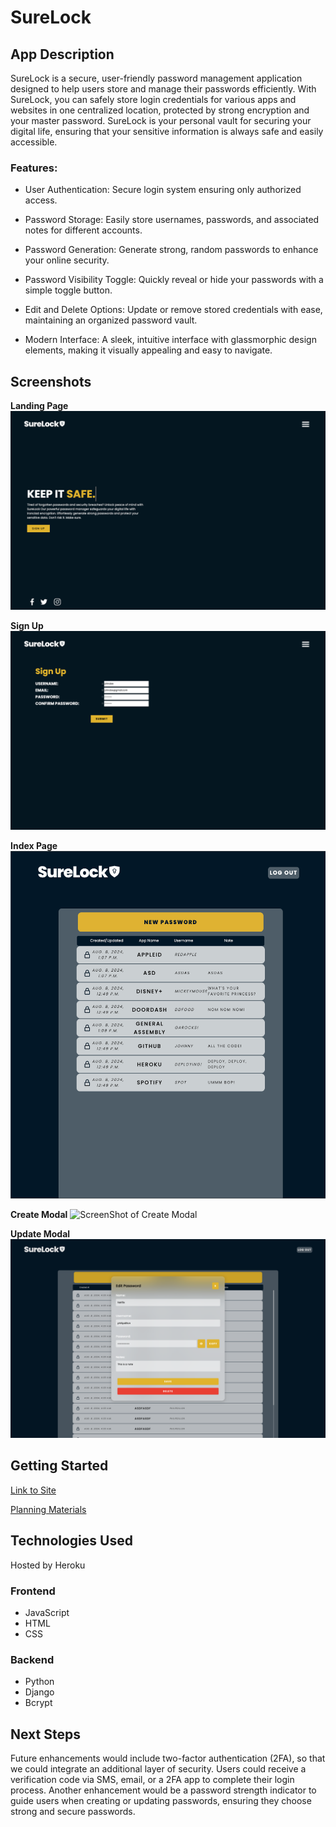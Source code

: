 # SureLock

## App Description

SureLock is a secure, user-friendly password management application designed to help users store and manage their passwords efficiently. With SureLock, you can safely store login credentials for various apps and websites in one centralized location, protected by strong encryption and your master password. SureLock is your personal vault for securing your digital life, ensuring that your sensitive information is always safe and easily accessible.

### Features:

- User Authentication: Secure login system ensuring only authorized access.

- Password Storage: Easily store usernames, passwords, and associated notes for different accounts.

- Password Generation: Generate strong, random passwords to enhance your online security.

- Password Visibility Toggle: Quickly reveal or hide your passwords with a simple toggle button.

- Edit and Delete Options: Update or remove stored credentials with ease, maintaining an organized password vault.

- Modern Interface: A sleek, intuitive interface with glassmorphic design elements, making it visually appealing and easy to navigate.

## Screenshots

**Landing Page**
![Screenshot of Home](./main_app/static/images/Landing-Page.png)

**Sign Up**
![Screenshot of Signup](./main_app/static/images/SignUp-Page.png)

**Index Page**
![ScreenShot of Index Page](./main_app/static/images/Index-Page.png)

**Create Modal**
![ScreenShot of Create Modal]()

**Update Modal**
![ScreenShot of Update Modal](./main_app/static/images/Edit-Modal.png)

## Getting Started

[Link to Site]()

[Planning Materials](https://trello.com/invite/b/66a92afcded10a4104ee77f7/ATTI6dfbdad6b4b333c195999145884cef6fAA71110A/password-manager-project)

## Technologies Used

Hosted by Heroku

### Frontend

- JavaScript
- HTML
- CSS

### Backend

- Python
- Django
- Bcrypt

## Next Steps

Future enhancements would include two-factor authentication (2FA), so that we could integrate an additional layer of security. Users could receive a verification code via SMS, email, or a 2FA app to complete their login process. Another enhancement would be a password strength indicator to guide users when creating or updating passwords, ensuring they choose strong and secure passwords.
